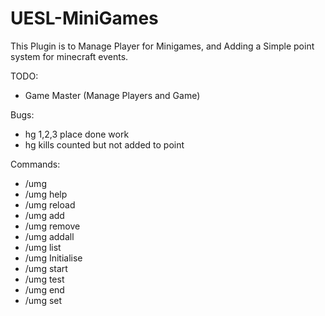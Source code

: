# UESL-MiniGames
This Plugin is to Manage Player for Minigames, and Adding a Simple point system for minecraft events.

TODO:
- Game Master (Manage Players and Game)

Bugs:
- hg 1,2,3 place done work
- hg kills counted but not added to point

Commands:
- /umg
- /umg help
- /umg reload
- /umg add <player>
- /umg remove <player>
- /umg addall
- /umg list
- /umg Initialise
- /umg start
- /umg test <minigame>
- /umg end <minigame>
- /umg set <location>